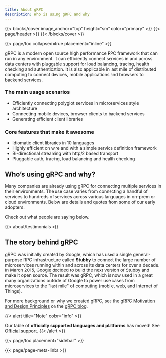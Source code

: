 ```yaml
---
title: About gRPC
description: Who is using gRPC and why
---
```


{{< blocks/cover image_anchor="top" height="sm" color="primary" >}}
{{< page/header >}}
{{< /blocks/cover >}}

<div class="container l-container--padded">
<div class="row">

{{< page/toc collapsed=true placement="inline" >}}

<div class="col-12 col-lg-8">

gRPC is a modern open source high performance RPC framework that can run in any
environment. It can efficiently connect services in and across data centers with
pluggable support for load balancing, tracing, health checking and
authentication. It is also applicable in last mile of distributed computing to
connect devices, mobile applications and browsers to backend services.


### The main usage scenarios

* Efficiently connecting polyglot services in microservices style architecture
* Connecting mobile devices, browser clients to backend services
* Generating efficient client libraries

### Core features that make it awesome

* Idiomatic client libraries in 10 languages
* Highly efficient on wire and with a simple service definition framework
* Bi-directional streaming with http/2 based transport
* Pluggable auth, tracing, load balancing and health checking

## Who’s using gRPC and why?

Many companies are already using gRPC for connecting multiple services in their
environments. The use case varies from connecting a handful of services to
hundreds of services across various languages in on-prem or cloud environments.
Below are details and quotes from some of our early adopters.

Check out what people are saying below.

{{< about/testimonials >}}

## The story behind gRPC

gRPC was initially created by Google, which has used a single general-purpose
RPC infrastructure called **Stubby** to connect the large number of microservices
running within and across its data centers for over a decade. In March 2015,
Google decided to build the next version of Stubby and make it open source. The
result was gRPC, which is now used in a great many organizations outside of
Google to power use cases from microservices to the "last mile" of computing
(mobile, web, and Internet of Things).

For more background on why we created gRPC, see the [gRPC Motivation and Design
Principles](/blog/principles/) on the [gRPC blog](/blog/).

{{< alert title="Note" color="info" >}}
<a name="officially-supported-languages-and-platforms"></a>

Our table of **officially supported languages and platforms** has moved!
See [Official support](/docs/#official-support).
{{< /alert >}}

</div>

{{< page/toc placement="sidebar" >}}

</div>

{{< page/page-meta-links >}}

</div>
